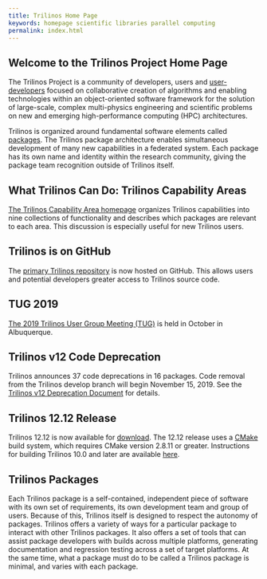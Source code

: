 ```yaml
---
title: Trilinos Home Page
keywords: homepage scientific libraries parallel computing
permalink: index.html
---
```



## Welcome to the Trilinos Project Home Page

The Trilinos Project is a community of developers, users and
<a href="#" data-toggle="tooltip" data-original-title="{{site.data.glossary.user_developer}}">user-developers</a>
focused on collaborative creation of algorithms and enabling technologies within an object-oriented software framework for the solution of large-scale, complex multi-physics engineering and scientific problems on new and emerging high-performance computing (HPC) architectures.

Trilinos is organized around fundamental software elements called <a href="#" data-toggle="tooltip" data-original-title="{{site.data.glossary.trilinos_package}}">packages</a>.  The Trilinos package architecture enables simultaneous development of many new capabilities in a federated system.  Each package has its own name and identity within the research community, giving the package team recognition outside of Trilinos itself.

## What Trilinos Can Do: Trilinos Capability Areas

[The Trilinos Capability Area homepage](capability-areas.html) organizes Trilinos capabilities into nine collections of functionality and describes
which packages are relevant to each area. This discussion is especially useful for new Trilinos users.

## Trilinos is on GitHub

The [primary Trilinos repository](https://github.com/trilinos/Trilinos)
is now hosted on GitHub. This allows users and potential developers greater access to Trilinos source code.

## TUG 2019

[The 2019 Trilinos User Group Meeting (TUG)](https://trilinos.github.io/trilinos_user-developer_group_meeting_2019.html) is  held in October in Albuquerque.

## Trilinos v12 Code Deprecation

Trilinos announces 37 code deprecations in 16 packages.  Code removal from the Trilinos develop branch will begin November 15, 2019.  See the [Trilinos v12 Deprecation Document](https://github.com/trilinos/Trilinos/wiki/Trilinos_v12_code_deprecation.pdf) for details.

## Trilinos 12.12 Release

Trilinos 12.12 is now available for [download](download.html).
The 12.12 release uses a [CMake](https://cmake.org/)
build system, which requires CMake version 2.8.11 or greater.
Instructions for building Trilinos 10.0 and later are available
[here](pdfs/Trilinos10.12Tutorial.pdf).

## Trilinos Packages

Each Trilinos package is a self-contained, independent piece of software with its own set of requirements,
its own development team and group of users. Because of this, Trilinos itself is designed to respect the autonomy of packages.
Trilinos offers a variety of ways for a particular package to interact with other Trilinos packages.
It also offers a set of tools that can assist package developers with builds across multiple platforms,
generating documentation and regression testing across a set of target platforms.
At the same time, what a package must do to be called a Trilinos package is minimal, and varies with each package.
